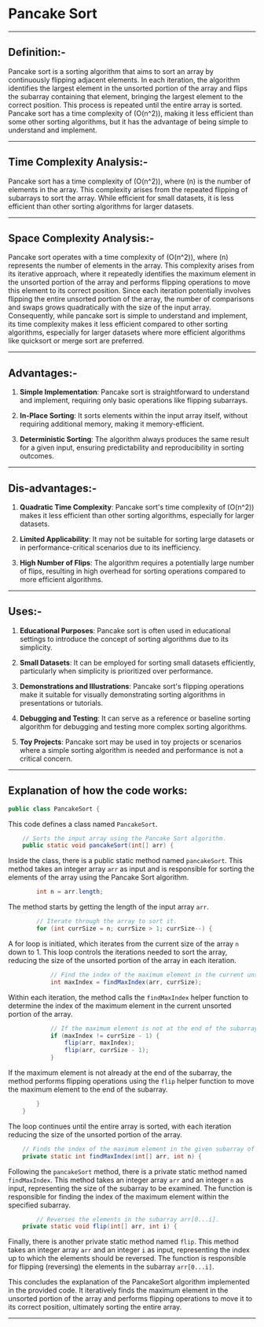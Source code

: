 #  Pancake Sort
-----

## Definition:-

Pancake sort is a sorting algorithm that aims to sort an array by continuously flipping adjacent elements. In each iteration, the algorithm identifies the largest element in the unsorted portion of the array and flips the subarray containing that element, bringing the largest element to the correct position. This process is repeated until the entire array is sorted.
Pancake sort has a time complexity of \(O(n^2)\), making it less efficient than some other sorting algorithms, but it has the advantage of being simple to understand and implement.

-----

## Time Complexity Analysis:-

Pancake sort has a time complexity of \(O(n^2)\), where \(n\) is the number of elements in the array. This complexity arises from the repeated flipping of subarrays to sort the array. While efficient for small datasets, it is less efficient than other sorting algorithms for larger datasets.

-----

## Space Complexity Analysis:-

Pancake sort operates with a time complexity of \(O(n^2)\), where \(n\) represents the number of elements in the array. This complexity arises from its iterative approach, where it repeatedly identifies the maximum element in the unsorted portion of the array and performs flipping operations to move this element to its correct position. Since each iteration potentially involves flipping the entire unsorted portion of the array, the number of comparisons and swaps grows quadratically with the size of the input array. Consequently, while pancake sort is simple to understand and implement, its time complexity makes it less efficient compared to other sorting algorithms, especially for larger datasets where more efficient algorithms like quicksort or merge sort are preferred.

-----

## Advantages:-

1. **Simple Implementation**: Pancake sort is straightforward to understand and implement, requiring only basic operations like flipping subarrays.
  
2. **In-Place Sorting**: It sorts elements within the input array itself, without requiring additional memory, making it memory-efficient.
  
3. **Deterministic Sorting**: The algorithm always produces the same result for a given input, ensuring predictability and reproducibility in sorting outcomes.

----

## Dis-advantages:-

1. **Quadratic Time Complexity**: Pancake sort's time complexity of \(O(n^2)\) makes it less efficient than other sorting algorithms, especially for larger datasets.
  
2. **Limited Applicability**: It may not be suitable for sorting large datasets or in performance-critical scenarios due to its inefficiency.
  
3. **High Number of Flips**: The algorithm requires a potentially large number of flips, resulting in high overhead for sorting operations compared to more efficient algorithms.

-----

## Uses:-

1. **Educational Purposes**: Pancake sort is often used in educational settings to introduce the concept of sorting algorithms due to its simplicity.

2. **Small Datasets**: It can be employed for sorting small datasets efficiently, particularly when simplicity is prioritized over performance.

3. **Demonstrations and Illustrations**: Pancake sort's flipping operations make it suitable for visually demonstrating sorting algorithms in presentations or tutorials.

4. **Debugging and Testing**: It can serve as a reference or baseline sorting algorithm for debugging and testing more complex sorting algorithms.

5. **Toy Projects**: Pancake sort may be used in toy projects or scenarios where a simple sorting algorithm is needed and performance is not a critical concern.

-----

## Explanation of how the code works:

```java
public class PancakeSort {
```

This code defines a class named `PancakeSort`.

```java
    // Sorts the input array using the Pancake Sort algorithm.
    public static void pancakeSort(int[] arr) {
```

Inside the class, there is a public static method named `pancakeSort`. This method takes an integer array `arr` as input and is responsible for sorting the elements of the array using the Pancake Sort algorithm.

```java
        int n = arr.length;
```

The method starts by getting the length of the input array `arr`.

```java
        // Iterate through the array to sort it.
        for (int currSize = n; currSize > 1; currSize--) {
```

A for loop is initiated, which iterates from the current size of the array `n` down to 1. This loop controls the iterations needed to sort the array, reducing the size of the unsorted portion of the array in each iteration.

```java
            // Find the index of the maximum element in the current unsorted subarray.
            int maxIndex = findMaxIndex(arr, currSize);
```

Within each iteration, the method calls the `findMaxIndex` helper function to determine the index of the maximum element in the current unsorted portion of the array.

```java
            // If the maximum element is not at the end of the subarray, perform flips to move it to the end.
            if (maxIndex != currSize - 1) {
                flip(arr, maxIndex);
                flip(arr, currSize - 1);
            }
```

If the maximum element is not already at the end of the subarray, the method performs flipping operations using the `flip` helper function to move the maximum element to the end of the subarray.

```java
        }
    }
```

The loop continues until the entire array is sorted, with each iteration reducing the size of the unsorted portion of the array.

```java
    // Finds the index of the maximum element in the given subarray of arr.
    private static int findMaxIndex(int[] arr, int n) {
```

Following the `pancakeSort` method, there is a private static method named `findMaxIndex`. This method takes an integer array `arr` and an integer `n` as input, representing the size of the subarray to be examined. The function is responsible for finding the index of the maximum element within the specified subarray.

```java
        // Reverses the elements in the subarray arr[0...i].
    private static void flip(int[] arr, int i) {
```

Finally, there is another private static method named `flip`. This method takes an integer array `arr` and an integer `i` as input, representing the index up to which the elements should be reversed. The function is responsible for flipping (reversing) the elements in the subarray `arr[0...i]`.

This concludes the explanation of the PancakeSort algorithm implemented in the provided code. It iteratively finds the maximum element in the unsorted portion of the array and performs flipping operations to move it to its correct position, ultimately sorting the entire array.

-----